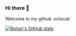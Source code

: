 ### Hi there 👋  
Welcome to my github :octocat:

[![Rohan's GitHub stats](https://github-readme-stats.vercel.app/api?username=RohanPoojary1107&count_private=true&show_icons=true&include_all_commits=true&theme=algolia)](https://github.com/anuraghazra/github-readme-stats)

<!--
**RohanPoojary1107/RohanPoojary1107** is a ✨ _special_ ✨ repository because its `README.md` (this file) appears on your GitHub profile.

Here are some ideas to get you started:

- 🔭 I’m currently working on ...
- 🌱 I’m currently learning ...
- 👯 I’m looking to collaborate on ...
- 🤔 I’m looking for help with ...
- 💬 Ask me about ...
- 📫 How to reach me: ...
- 😄 Pronouns: ...
- ⚡ Fun fact: ...
-->
